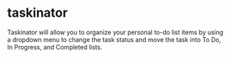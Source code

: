 # taskinator
Taskinator will allow you to organize your personal to-do list items by using a dropdown menu to change the task status and move the task into To Do, In Progress, and Completed lists.
